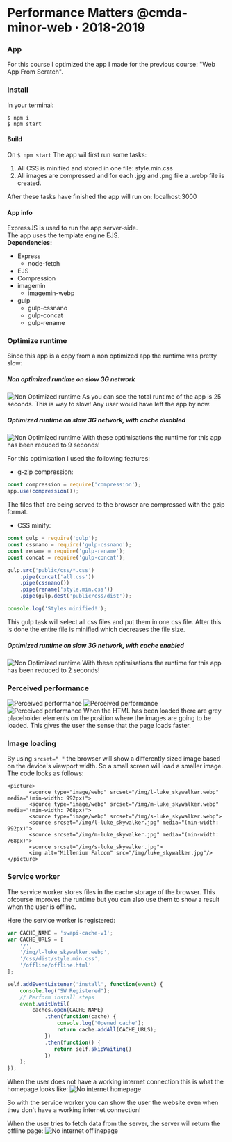 # Performance Matters @cmda-minor-web · 2018-2019
### App
For this course I optimized the app I made for the previous course: "Web App From Scratch".

### Install
In your terminal: 
```
$ npm i
$ npm start
```
#### Build
 On ``$ npm start`` The app wil first run some tasks:
 1. All CSS is minified and stored in one file: style.min.css
 2. All images are compressed and for each .jpg and .png file a .webp file is created.
 
 After these tasks have finished the app will run on: localhost:3000
 
#### App info
ExpressJS is used to run the app server-side. <br/>
The app uses the template engine EJS. <br/>
__Dependencies:__
* Express
    * node-fetch
* EJS
* Compression
* imagemin
    * imagemin-webp
* gulp
    * gulp-cssnano
    * gulp-concat
    * gulp-rename

### Optimize runtime
Since this app is a copy from a non optimized app the runtime was pretty slow:

##### Non optimized runtime on slow 3G network
![Non Optimized runtime](public/readme-img/Non-optimized.png)
As you can see the total runtime of the app is 25 seconds.
This is way to slow! Any user would have left the app by now.

##### Optimized runtime on slow 3G network, with cache *disabled*
![Non Optimized runtime](public/readme-img/OptiNoCache.png)
With these optimisations the runtime for this app has been reduced to 9 seconds!

For this optimisation I used the following features: 
* g-zip compression:

```javascript
const compression = require('compression');
app.use(compression());
```
The files that are being served to the browser are compressed with the gzip format.

* CSS minify:
```javascript
const gulp = require('gulp');
const cssnano = require('gulp-cssnano');
const rename = require('gulp-rename');
const concat = require('gulp-concat');

gulp.src('public/css/*.css')
    .pipe(concat('all.css'))
    .pipe(cssnano())
    .pipe(rename('style.min.css'))
    .pipe(gulp.dest('public/css/dist'));

console.log('Styles minified!');
```
This gulp task will select all css files and put them in one css file. After this is done the entire file is minified which 
decreases the file size. 

##### Optimized runtime on slow 3G network, with cache *enabled*
![Non Optimized runtime](public/readme-img/OptiCache.png)
With these optimisations the runtime for this app has been reduced to 2 seconds!

### Perceived performance
![Perceived performance](public/readme-img/Perceived1.png) ![Perceived performance](public/readme-img/Perceived2.png) ![Perceived performance](public/readme-img/Perceived3.png)
When the HTML has been loaded there are grey placeholder elements on the position where the images are going to be loaded.
This gives the user the sense that the page loads faster. 


### Image loading
By using ``srcset=" "`` the browser will show a differently sized image based on the device's viewport width. So a small screen will load a smaller image.
The code looks as follows:<br/>
``` 
<picture>
       <source type="image/webp" srcset="/img/l-luke_skywalker.webp" media="(min-width: 992px)">
       <source type="image/webp" srcset="/img/m-luke_skywalker.webp" media="(min-width: 768px)">
       <source type="image/webp" srcset="/img/s-luke_skywalker.webp">
       <source srcset="/img/l-luke_skywalker.jpg" media="(min-width: 992px)">
       <source srcset="/img/m-luke_skywalker.jpg" media="(min-width: 768px)">
       <source srcset="/img/s-luke_skywalker.jpg">
       <img alt="Millenium Falcon" src="/img/luke_skywalker.jpg"/>
</picture>
```

### Service worker
The service worker stores files in the cache storage of the browser. 
This ofcourse improves the runtime but you can also use them to show a result when the user is offline.

Here the service worker is registered:
```javascript
var CACHE_NAME = 'swapi-cache-v1';
var CACHE_URLS = [
    '/',
    '/img/l-luke_skywalker.webp',
    '/css/dist/style.min.css',
    '/offline/offline.html'
];

self.addEventListener('install', function(event) {
    console.log("SW Registered");
    // Perform install steps
    event.waitUntil(
        caches.open(CACHE_NAME)
            .then(function(cache) {
                console.log('Opened cache');
                return cache.addAll(CACHE_URLS);
            })
            .then(function() {
               return self.skipWaiting()
            })
    );
});
```

When the user does not have a working internet connection this is what the homepage looks like:
![No internet homepage](public/readme-img/offlineHomepage.png)

So with the service worker you can show the user the website even when they don't have a working internet connection!

When the user tries to fetch data from the server, the server will return the offline page:
![No internet offlinepage](public/readme-img/fetchOfflinepage.png)















